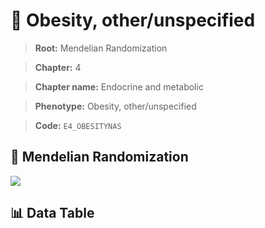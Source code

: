 # 🧪 Obesity, other/unspecified

> **Root:** Mendelian Randomization

> **Chapter:** 4  

> **Chapter name:** Endocrine and metabolic

> **Phenotype:** Obesity, other/unspecified  

> **Code:** `E4_OBESITYNAS`

## 🧬 Mendelian Randomization  

<img src="/MR/Figures/Forward/E4_OBESITYNAS.png"/>

## 📊 Data Table

<CsvTableMRF src="/MR_Data/Forward/E4_OBESITYNAS.csv"/>
